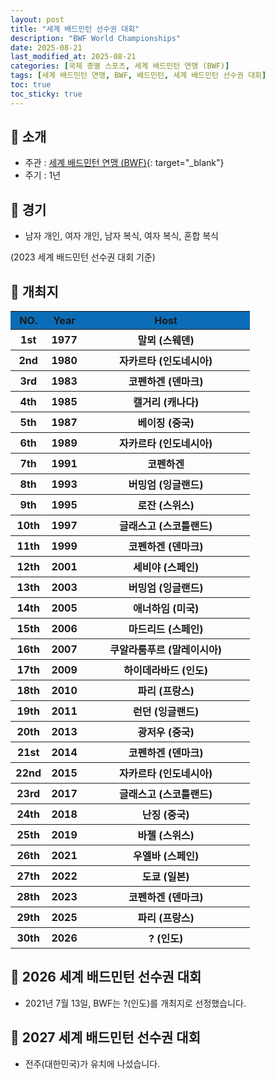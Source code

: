 ```yaml
---
layout: post
title: "세계 배드민턴 선수권 대회"
description: "BWF World Championships"
date: 2025-08-21
last_modified_at: 2025-08-21
categories: [국제 종별 스포츠, 세계 배드민턴 연맹 (BWF)]
tags: [세계 배드민턴 연맹, BWF, 배드민턴, 세계 배드민턴 선수권 대회]
toc: true
toc_sticky: true
---
```

## 📜 소개
* 주관 : [세계 배드민턴 연맹 (BWF)](https://bwfbadminton.com/){: target="_blank"}
* 주기 : 1년

## 📜 경기
* 남자 개인, 여자 개인, 남자 복식, 여자 복식, 혼합 복식

(2023 세계 배드민턴 선수권 대회 기준)

## 📜 개최지
<html>

<head>
    <meta charset="UTF-8">
</head>

<body>
    <table>
        <tr style="background: #0B6DB7;">
            <th style="width: 15%; font-weight: bold;">NO.</th>
            <th style="width: 15%; font-weight: bold;">Year</th>
            <th style="width: 70%; font-weight: bold;">Host</th>
        </tr>
        <tr>
            <th>1st</th>
            <th>1977</th>
            <th>말뫼 (스웨덴)</th>
        </tr>
        <tr>
            <th>2nd</th>
            <th>1980</th>
            <th>자카르타 (인도네시아)</th>
        </tr>
        <tr>
            <th>3rd</th>
            <th>1983</th>
            <th>코펜하겐 (덴마크)</th>
        </tr>
        <tr>
            <th>4th</th>
            <th>1985</th>
            <th>캘거리 (캐나다)</th>
        </tr>
        <tr>
            <th>5th</th>
            <th>1987</th>
            <th>베이징 (중국)</th>
        </tr>
        <tr>
            <th>6th</th>
            <th>1989</th>
            <th>자카르타 (인도네시아)</th>
        </tr>
        <tr>
            <th>7th</th>
            <th>1991</th>
            <th>코펜하겐</th>
        </tr>
        <tr>
            <th>8th</th>
            <th>1993</th>
            <th>버밍엄 (잉글랜드)</th>
        </tr>
        <tr>
            <th>9th</th>
            <th>1995</th>
            <th>로잔 (스위스)</th>
        </tr>
        <tr>
            <th>10th</th>
            <th>1997</th>
            <th>글래스고 (스코틀랜드)</th>
        </tr>
        <tr>
            <th>11th</th>
            <th>1999</th>
            <th>코펜하겐 (덴마크)</th>
        </tr>
        <tr>
            <th>12th</th>
            <th>2001</th>
            <th>세비야 (스페인)</th>
        </tr>
        <tr>
            <th>13th</th>
            <th>2003</th>
            <th>버밍엄 (잉글랜드)</th>
        </tr>
        <tr>
            <th>14th</th>
            <th>2005</th>
            <th>애너하임 (미국)</th>
        </tr>
        <tr>
            <th>15th</th>
            <th>2006</th>
            <th>마드리드 (스페인)</th>
        </tr>
        <tr>
            <th>16th</th>
            <th>2007</th>
            <th>쿠알라룸푸르 (말레이시아)</th>
        </tr>
        <tr>
            <th>17th</th>
            <th>2009</th>
            <th>하이데라바드 (인도)</th>
        </tr>
        <tr>
            <th>18th</th>
            <th>2010</th>
            <th>파리 (프랑스)</th>
        </tr>
        <tr>
            <th>19th</th>
            <th>2011</th>
            <th>런던 (잉글랜드)</th>
        </tr>
        <tr>
            <th>20th</th>
            <th>2013</th>
            <th>광저우 (중국)</th>
        </tr>
        <tr>
            <th>21st</th>
            <th>2014</th>
            <th>코펜하겐 (덴마크)</th>
        </tr>
        <tr>
            <th>22nd</th>
            <th>2015</th>
            <th>자카르타 (인도네시아)</th>
        </tr>
        <tr>
            <th>23rd</th>
            <th>2017</th>
            <th>글래스고 (스코틀랜드)</th>
        </tr>
        <tr>
            <th>24th</th>
            <th>2018</th>
            <th>난징 (중국)</th>
        </tr>
        <tr>
            <th>25th</th>
            <th>2019</th>
            <th>바젤 (스위스)</th>
        </tr>
        <tr>
            <th>26th</th>
            <th>2021</th>
            <th>우엘바 (스페인)</th>
        </tr>
        <tr>
            <th>27th</th>
            <th>2022</th>
            <th>도쿄 (일본)</th>
        </tr>
        <tr>
            <th>28th</th>
            <th>2023</th>
            <th>코펜하겐 (덴마크)</th>
        </tr>
        <tr>
            <th>29th</th>
            <th>2025</th>
            <th>파리 (프랑스)</th>
        </tr>
        <tr>
            <th>30th</th>
            <th>2026</th>
            <th>? (인도)</th>
        </tr>
    </table>
</body>

</html>

## 📜 2026 세계 배드민턴 선수권 대회
* 2021년 7월 13일, BWF는 <span class="foreign-host">?(인도)</span>를 개최지로 선정했습니다.

## 📜 2027 세계 배드민턴 선수권 대회
* 전주(대한민국)가 유치에 나섰습니다.
